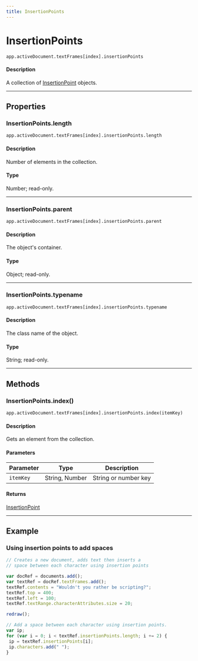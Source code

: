 ```yaml
---
title: InsertionPoints
---
```

# InsertionPoints

`app.activeDocument.textFrames[index].insertionPoints`

#### Description

A collection of [InsertionPoint](.././InsertionPoint) objects.

---

## Properties

### InsertionPoints.length

`app.activeDocument.textFrames[index].insertionPoints.length`

#### Description

Number of elements in the collection.

#### Type

Number; read-only.

---

### InsertionPoints.parent

`app.activeDocument.textFrames[index].insertionPoints.parent`

#### Description

The object's container.

#### Type

Object; read-only.

---

### InsertionPoints.typename

`app.activeDocument.textFrames[index].insertionPoints.typename`

#### Description

The class name of the object.

#### Type

String; read-only.

---

## Methods

### InsertionPoints.index()

`app.activeDocument.textFrames[index].insertionPoints.index(itemKey)`

#### Description

Gets an element from the collection.

#### Parameters

| Parameter | Type | Description |
| --- | --- | --- |
| `itemKey` | String, Number | String or number key |

#### Returns

[InsertionPoint](.././InsertionPoint)

---

## Example

### Using insertion points to add spaces

```javascript
// Creates a new document, adds text then inserts a
// space between each character using insertion points

var docRef = documents.add();
var textRef = docRef.textFrames.add();
textRef.contents = "Wouldn't you rather be scripting?";
textRef.top = 400;
textRef.left = 100;
textRef.textRange.characterAttributes.size = 20;

redraw();

// Add a space between each character using insertion points.
var ip;
for (var i = 0; i < textRef.insertionPoints.length; i += 2) {
 ip = textRef.insertionPoints[i];
 ip.characters.add(" ");
}
```
